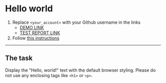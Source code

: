 # Hello world

1. Replace `<your_account>` with your Github username in the links
   - [DEMO LINK](https://YuriiFitsyk.github.io/layout_hello-world/) <br>
   - [TEST REPORT LINK](https://YuriiFitsyk.github.io/layout_hello-world/report/html_report/)
2. Follow [this instructions](https://mate-academy.github.io/layout_task-guideline/)

---

## The task

Display the "Hello, world!" text with the default browser styling. Please do not
use any enclosing tags like `<h1>` or `<p>`.
